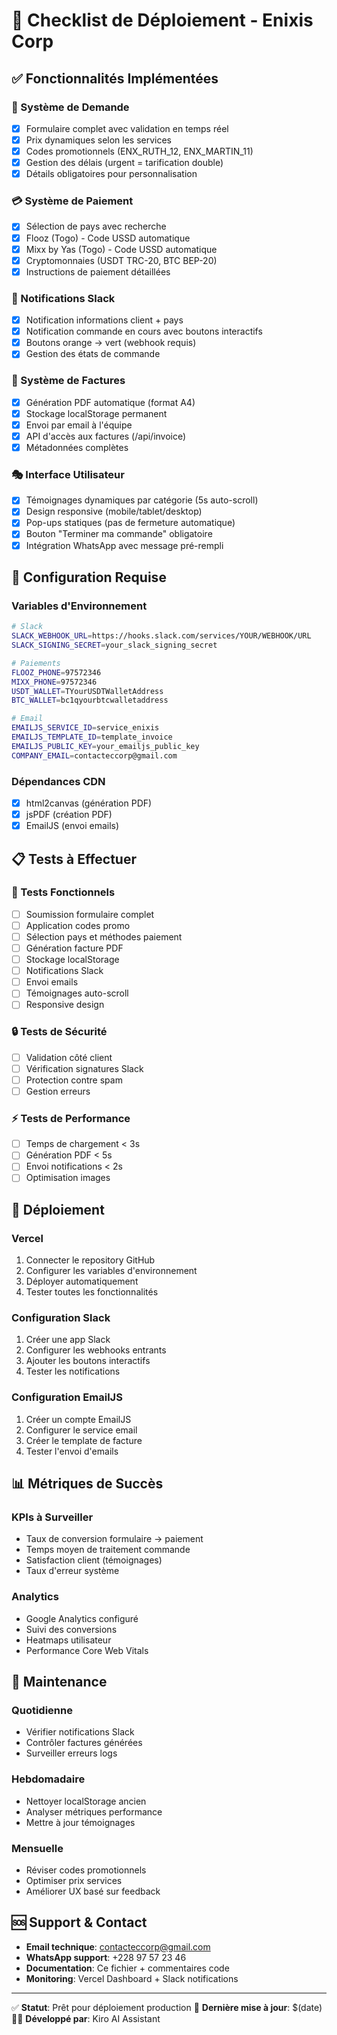 # 🚀 Checklist de Déploiement - Enixis Corp

## ✅ Fonctionnalités Implémentées

### 🎯 Système de Demande
- [x] Formulaire complet avec validation en temps réel
- [x] Prix dynamiques selon les services
- [x] Codes promotionnels (ENX_RUTH_12, ENX_MARTIN_11)
- [x] Gestion des délais (urgent = tarification double)
- [x] Détails obligatoires pour personnalisation

### 💳 Système de Paiement
- [x] Sélection de pays avec recherche
- [x] Flooz (Togo) - Code USSD automatique
- [x] Mixx by Yas (Togo) - Code USSD automatique  
- [x] Cryptomonnaies (USDT TRC-20, BTC BEP-20)
- [x] Instructions de paiement détaillées

### 📱 Notifications Slack
- [x] Notification informations client + pays
- [x] Notification commande en cours avec boutons interactifs
- [x] Boutons orange → vert (webhook requis)
- [x] Gestion des états de commande

### 📄 Système de Factures
- [x] Génération PDF automatique (format A4)
- [x] Stockage localStorage permanent
- [x] Envoi par email à l'équipe
- [x] API d'accès aux factures (/api/invoice)
- [x] Métadonnées complètes

### 🎭 Interface Utilisateur
- [x] Témoignages dynamiques par catégorie (5s auto-scroll)
- [x] Design responsive (mobile/tablet/desktop)
- [x] Pop-ups statiques (pas de fermeture automatique)
- [x] Bouton "Terminer ma commande" obligatoire
- [x] Intégration WhatsApp avec message pré-rempli

## 🔧 Configuration Requise

### Variables d'Environnement
```bash
# Slack
SLACK_WEBHOOK_URL=https://hooks.slack.com/services/YOUR/WEBHOOK/URL
SLACK_SIGNING_SECRET=your_slack_signing_secret

# Paiements
FLOOZ_PHONE=97572346
MIXX_PHONE=97572346
USDT_WALLET=TYourUSDTWalletAddress
BTC_WALLET=bc1qyourbtcwalletaddress

# Email
EMAILJS_SERVICE_ID=service_enixis
EMAILJS_TEMPLATE_ID=template_invoice
EMAILJS_PUBLIC_KEY=your_emailjs_public_key
COMPANY_EMAIL=contacteccorp@gmail.com
```

### Dépendances CDN
- [x] html2canvas (génération PDF)
- [x] jsPDF (création PDF)
- [x] EmailJS (envoi emails)

## 📋 Tests à Effectuer

### 🧪 Tests Fonctionnels
- [ ] Soumission formulaire complet
- [ ] Application codes promo
- [ ] Sélection pays et méthodes paiement
- [ ] Génération facture PDF
- [ ] Stockage localStorage
- [ ] Notifications Slack
- [ ] Envoi emails
- [ ] Témoignages auto-scroll
- [ ] Responsive design

### 🔒 Tests de Sécurité
- [ ] Validation côté client
- [ ] Vérification signatures Slack
- [ ] Protection contre spam
- [ ] Gestion erreurs

### ⚡ Tests de Performance
- [ ] Temps de chargement < 3s
- [ ] Génération PDF < 5s
- [ ] Envoi notifications < 2s
- [ ] Optimisation images

## 🚀 Déploiement

### Vercel
1. Connecter le repository GitHub
2. Configurer les variables d'environnement
3. Déployer automatiquement
4. Tester toutes les fonctionnalités

### Configuration Slack
1. Créer une app Slack
2. Configurer les webhooks entrants
3. Ajouter les boutons interactifs
4. Tester les notifications

### Configuration EmailJS
1. Créer un compte EmailJS
2. Configurer le service email
3. Créer le template de facture
4. Tester l'envoi d'emails

## 📊 Métriques de Succès

### KPIs à Surveiller
- Taux de conversion formulaire → paiement
- Temps moyen de traitement commande
- Satisfaction client (témoignages)
- Taux d'erreur système

### Analytics
- Google Analytics configuré
- Suivi des conversions
- Heatmaps utilisateur
- Performance Core Web Vitals

## 🔄 Maintenance

### Quotidienne
- Vérifier notifications Slack
- Contrôler factures générées
- Surveiller erreurs logs

### Hebdomadaire  
- Nettoyer localStorage ancien
- Analyser métriques performance
- Mettre à jour témoignages

### Mensuelle
- Réviser codes promotionnels
- Optimiser prix services
- Améliorer UX basé sur feedback

## 🆘 Support & Contact

- **Email technique**: contacteccorp@gmail.com
- **WhatsApp support**: +228 97 57 23 46
- **Documentation**: Ce fichier + commentaires code
- **Monitoring**: Vercel Dashboard + Slack notifications

---

✅ **Statut**: Prêt pour déploiement production
🔄 **Dernière mise à jour**: $(date)
👨‍💻 **Développé par**: Kiro AI Assistant